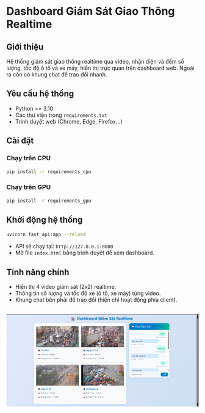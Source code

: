 # Dashboard Giám Sát Giao Thông Realtime

## Giới thiệu

Hệ thống giám sát giao thông realtime qua video, nhận diện và đếm số lượng, tốc độ ô tô và xe máy, hiển thị trực quan trên dashboard web. Ngoài ra còn có khung chat để trao đổi nhanh.

## Yêu cầu hệ thống

- Python >= 3.10
- Các thư viện trong `requirements.txt`
- Trình duyệt web (Chrome, Edge, Firefox...)

## Cài đặt
### Chạy trên CPU
```bash
pip install -r requirements_cpu
```
### Chạy trên GPU
```bash
pip install -r requirements_gpu
```

## Khởi động hệ thống

```bash
uvicorn fast_api:app --reload
```

- API sẽ chạy tại: `http://127.0.0.1:8000`
- Mở file `index.html` bằng trình duyệt để xem dashboard.

## Tính năng chính

- Hiển thị 4 video giám sát (2x2) realtime.
- Thông tin số lượng và tốc độ xe (ô tô, xe máy) từng video.
- Khung chat bên phải để trao đổi (hiện chỉ hoạt động phía client).

##

![](https://raw.githubusercontent.com/vietanhlee/SIC-project/refs/heads/main/display%20github/SIC.png)